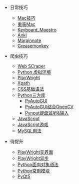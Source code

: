 * 日常技巧
  
  * [Mac技巧](FootPrint/Mac_Skill.md)
  * [重装Mac](FootPrint/Software_Install_configuration.md)
  * [Keyboard_Maestro](FootPrint/Keyboard_Maestro.md)
  * [Anki](FootPrint/Anki.md)
  * [Marginnote](FootPrint/Marginnote.md)
  * [Greasemonkey](FootPrint/Greasemonkey.md)
* 爬虫技巧
  
  * [Web SCraper](FootPrint/Web_Scraper.md)
  * [Python 虚拟环境](FootPrint/Python_virtual_env.md)
  * [PlayWright](FootPrint/Playwright.md)
  * [Xpath](FootPrint/xpath.md)
  * [CSS基础语法](FootPrint/css.md)
  * [Python三方库](FootPrint/Python_Useful_Lib.md)
    * [PyAutoGUI](FootPrint/PyAutoGUI.md)
    * [PyAutoGUI结合OpenCV](FootPrint/PyAutoGUI_OpenCV.md)
    * [Pynput键盘监听&输入](FootPrint/Pynput.md)
  * [JavaScript](FootPrint/JavaScript.md)
  * [JavaScript游戏](FootPrint/JavaScript_Game.md)
  * [MySQL用法](FootPrint/2_MySQL.md)
* 待提升
  * [PlayWright无界面](FootPrint/Playwright_work.md)
  * [PlayWright异步](FootPrint/playwright_async.md)
  * [Python面向对象语法](FootPrint/Python_OO_Grammar.md)
  * [Python常用模块](FootPrint/1_PythonModule.md)
  * [PyQt5](FootPrint/1_PyQt5.md)
